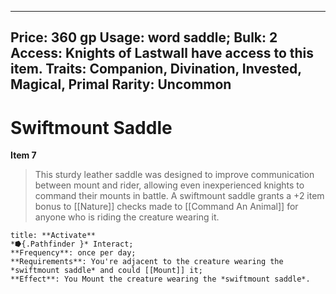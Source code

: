 
---
Price: 360 gp
Usage: word saddle;
Bulk: 2
Access: Knights of Lastwall have access to this item.
Traits: Companion, Divination, Invested, Magical, Primal
Rarity: Uncommon
---

# Swiftmount Saddle

**Item 7**

> This sturdy leather saddle was designed to improve communication between mount and rider, allowing even inexperienced knights to command their mounts in battle. A swiftmount saddle grants a +2 item bonus to [[Nature]] checks made to [[Command An Animal]] for anyone who is riding the creature wearing it.

```ad-embed-ability
title: **Activate**
*⭓{.Pathfinder }* Interact; 
**Frequency**: once per day;
**Requirements**: You're adjacent to the creature wearing the *swiftmount saddle* and could [[Mount]] it;
**Effect**: You Mount the creature wearing the *swiftmount saddle*.

```
